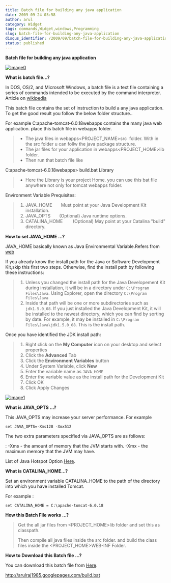 ```yaml
---
title: Batch file for building any java application
date: 2009-09-24 03:58
author: arul
category: Widget
tags: commands,Widget,windows,Programming
slug: batch-file-for-building-any-java-application
disqus_identifier: /2009/09/batch-file-for-building-any-java-application.html
status: published
---
```


**Batch file for building any java application**

[![image0](http://2.bp.blogspot.com/_X5tq9y9xv2s/Srs4KNLAw0I/AAAAAAAAAFw/YgXxL4EMQe0/s400/MS-DOS-Batch-File.png)](http://2.bp.blogspot.com/_X5tq9y9xv2s/Srs4KNLAw0I/AAAAAAAAAFw/YgXxL4EMQe0/s1600-h/MS-DOS-Batch-File.png)

**What is batch file\...?**

In DOS, OS/2, and Microsoft Windows, a batch file is a text file
containing a series of commands intended to be executed by the command
interpreter. Article on
[wikipedia](http://en.wikipedia.org/wiki/Batch_file)

This batch file contains the set of instruction to build a any java
application. To get the good result you follow the below folder
structure..

For example C:apache-tomcat-6.0.18webapps contains the many java web
application. place this batch file in webapps folder.

> -   The java files in webapps\<PROJECT_NAME\>src  folder. With in the
>     src folder u can follw the java package structure.
> -   The jar files for your application in webapps\<PROJECT_HOME\>lib
>     folder.
> -   Then run that batch file like

C:apache-tomcat-6.0.18webapps\> build.bat Library

> -   Here the Library is your project Home. you can use this bat file
>     anywhere not only for tomcat webapps folder.

Environment Variable Prequisites:

> 1.  JAVA_HOME       Must point at your Java Development Kit
>     installation.
> 2.  JAVA_OPTS       (Optional) Java runtime options.
> 3.  CATALINA_HOME        (Optional) May point at your Catalina
>     \"build\" directory.

**How to set JAVA_HOME \...?**

JAVA_HOME basically known as Java Environmental Variable.Refers from
[web](http://confluence.atlassian.com/display/CONF26/Set+JAVA_HOME+variable+in+Windows)

If you already know the install path for the Java or Software
Development Kit,skip this first two steps. Otherwise, find the install
path by following these instructions:

> 1.  Unless you changed the install path for the Java Developement Kit
>     during installation, it will be in a directory under
>     `C:\Program Files\Java`. Using Explorer, open the directory
>     `C:\Program Files\Java`
> 2.  Inside that path will be one or more subdirectories such as
>     `jdk1.5.0_08`. If you just installed the Java Development Kit, it
>     will be installed to the newest directory, which you can find by
>     sorting by date. For example, it may be installed in
>     `C:\Program Files\Java\jdk1.5.0_08`. This is the install path.

Once you have identified the JDK install path:

> 1.  Right click on the **My Computer** icon on your desktop and select
>     properties
> 2.  Click the **Advanced** Tab
> 3.  Click the **Environment Variables** button
> 4.  Under System Variable, click **New**
> 5.  Enter the variable name as `JAVA_HOME`
> 6.  Enter the variable value as the install path for the Development
>     Kit
> 7.  Click OK
> 8.  Click Apply Changes

[![image1](http://3.bp.blogspot.com/_X5tq9y9xv2s/Srs-dTRgMzI/AAAAAAAAAF4/VzLWmytRU4A/s400/JAVA_HOME.jpg)](http://3.bp.blogspot.com/_X5tq9y9xv2s/Srs-dTRgMzI/AAAAAAAAAF4/VzLWmytRU4A/s1600-h/JAVA_HOME.jpg)

**What is JAVA_OPTS \...?**

This JAVA_OPTS may increase your server performance. For example

`set JAVA_OPTS=-Xms128 -Xmx512`

The two extra parameters specified via JAVA_OPTS are as follows:

:   -Xms - the amount of memory that the JVM starts with. -Xmx - the
    maximum memory that the JVM may have.

List of Java Hotspot Option
[Here](http://java.sun.com/javase/technologies/hotspot/vmoptions.jsp).

**What is CATALINA_HOME\...?**

Set an environment variable CATALINA_HOME to the path of the directory
into which you have installed Tomcat.

For example :

`set CATALINA_HOME = C:\apache-tomcat-6.0.18`

**How this Batch File works \...?**

> Get the all jar files from \<PROJECT_HOME\>lib folder and set this as
> classpath.
>
> Then compile all java files inside the src folder. and build the class
> files inside the \<PROJECT_HOME\>WEB-INF Folder.

**How to Download this Batch file \...?**

You can download this batch file from
[Here](http://arulraj1985.googlepages.com/build.bat).

<http://arulraj1985.googlepages.com/build.bat>
